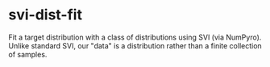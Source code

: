 # svi-dist-fit
Fit a target distribution with a class of distributions using SVI (via NumPyro). Unlike standard SVI, our "data" is a distribution rather than a finite collection of samples.
